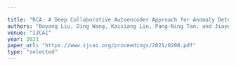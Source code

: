 ```yaml
---

title: "RCA: A Deep Collaborative Autoencoder Approach for Anomaly Detection."
authors: "Boyang Liu, Ding Wang, Kaixiang Lin, Pang-Ning Tan, and Jiayu Zhou"
venue: "IJCAI"
year: 2021
paper_url: "https://www.ijcai.org/proceedings/2021/0208.pdf"
type: "selected"
---
```

